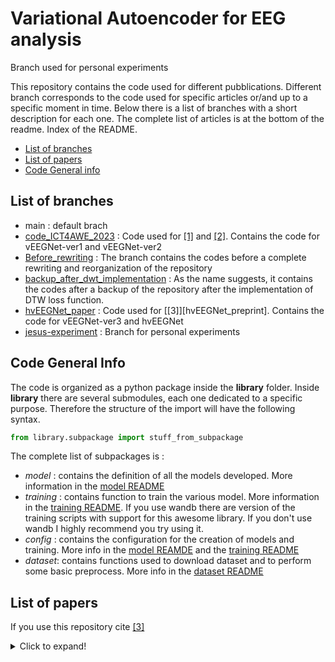 # Variational Autoencoder for EEG analysis
Branch used for personal experiments
 
This repository contains the code used for different pubblications. Different branch corresponds to the code used for specific articles or/and up to a specific moment in time. Below there is a list of branches with a short description for each one. The complete list of articles is at the bottom of the readme.
Index of the README.
* [List of branches](#list-of-branches)
* [List of papers](#list-of-papers)
* [Code General info](#code-general-info)


## List of branches
- main : default brach
- [code_ICT4AWE_2023](https://github.com/jesus-333/Variational-Autoencoder-for-EEG-analysis/tree/code_ICT4AWE_2023) : Code used for [[1]][vEEGNet_ver1] and [[2]][vEEGNet_ver2_preprint]. Contains the code for vEEGNet-ver1 and vEEGNet-ver2
- [Before_rewriting](https://github.com/jesus-333/Variational-Autoencoder-for-EEG-analysis/tree/Before_rewriting) : The branch contains the codes before a complete rewriting and reorganization of the repository
- [backup_after_dwt_implementation](https://github.com/jesus-333/Variational-Autoencoder-for-EEG-analysis/tree/backup_after_dwt_implementation) : As the name suggests, it contains the codes after a backup of the repository after the implementation of DTW loss function.
- [hvEEGNet_paper](https://github.com/jesus-333/Variational-Autoencoder-for-EEG-analysis/tree/hvEEGNet_paper) : Code used for [[3]][hvEEGNet_preprint]. Contains the code for vEEGNet-ver3 and hvEEGNet
- [jesus-experiment](https://github.com/jesus-333/Variational-Autoencoder-for-EEG-analysis/tree/jesus-experiment) : Branch for personal experiments

## Code General Info
The code is organized as a python package inside the **library** folder. Inside **library** there are several submodules, each one dedicated to a specific purpose. Therefore the structure of the import will have the following syntax. 
```python
from library.subpackage import stuff_from_subpackage
```

The complete list of subpackages is :
- *model* : contains the definition of all the models developed. More information in the [model README](library/README/README_model.md)
- *training* : contains function to train the various model. More information in the [training README](library/README/README_training.md). If you use wandb there are version of the training scripts with support for this awesome library. If you don't use wandb I highly recommend you try using it.
- *config* : contains the configuration for the creation of models and training. More info in the [model REAMDE](library/README/README_model.md) and the [training README](library/README/README_training.md)
- *dataset*: contains functions used to download dataset and to perform some basic preprocess. More info in the [dataset README](library/README/README_dataset.md)

## List of papers
If you use this repository cite [[3]][hvEEGNet_SSRNN]

<details>
  <summary>Click to expand!</summary>
 
  - [[1]][vEEGNet_ver1] Zancanaro, A., Zoppis, I., Manzoni, S., & Cisotto, G. (2023). vEEGNet: A New Deep Learning Model to Classify and Generate EEG. In Proceedings of the 9th International Conference on Information and Communication Technologies for Ageing Well and e-Health, ICT4AWE 2023, Prague, Czech Republic, April 22-24, 2023 (Vol. 2023, pp. 245-252). Science and Technology Publications.
  - [[2]][vEEGNet_ver2_preprint] Zancanaro, A., Cisotto, G. Zoppis, I., & Manzoni, S. (2023). vEEGNet: A New Deep Learning Model to Classify and Generate EEG., vEEGNet: learning latent representations to reconstruct EEG raw data via variational autoencoders (under review) ([preprint][vEEGNet_ver2_preprint] on ResearchGate)
  - [[3]][hvEEGNet_SSRNN]  Cisotto, Giulia and Zancanaro, Alberto and Zoppis, Italo and Manzoni, Sara, HvEEGNet: A New Deep Learning Model for High-Fidelity EEG Reconstruction. Available at SSRN: https://ssrn.com/abstract=4725025 or http://dx.doi.org/10.2139/ssrn.4725025
 (under review) ([preprint][hvEEGNet_SSRNN] on SSRN)
  
</details>

[vEEGNet_ver1]: https://www.scitepress.org/Papers/2023/119908/119908.pdf
[vEEGNet_ver2_preprint]: https://www.researchgate.net/publication/375867809_vEEGNet_learning_latent_representations_to_reconstruct_EEG_raw_data_via_variational_autoencoders
[hvEEGNet_preprint_researchgate]: https://www.researchgate.net/publication/375868326_hvEEGNet_exploiting_hierarchical_VAEs_on_EEG_data_for_neuroscience_applications
[hvEEGNet_SSRNN]: https://papers.ssrn.com/sol3/papers.cfm?abstract_id=4725025
